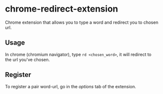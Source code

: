 # chrome-redirect-extension
Chrome extension that allows you to type a word and redirect you to chosen url.

## Usage
In chrome (chromium navigator), type `rd <chosen_word>`, it will redirect to the url you've chosen.

## Register
To register a pair word-url, go in the *options* tab of the extension.
